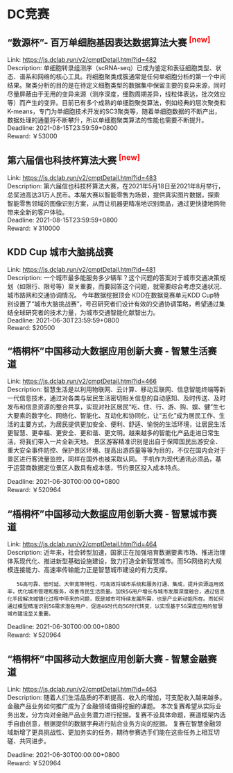 # DC竞赛



## “数源杯”- 百万单细胞基因表达数据算法大赛 <sup style="color:red">[new]<sup>  

Link: https://js.dclab.run/v2/cmptDetail.html?id=482  
Description: 单细胞转录组测序（scRNA-seq）已成为鉴定和表征细胞类型、状态、谱系和网络的核心工具。将细胞聚类成簇通常是任何单细胞分析的第一个中间结果。聚类分析的目的是在待定义细胞类型的数据集中保留主要的变异来源，同时尽量屏蔽由于无用的变异来源（测序深度，细胞周期差异，线粒体表达，批次效应等）而产生的变异。目前已有多个成熟的单细胞聚类算法，例如经典的层次聚类和K-means，专门为单细胞技术开发的SC3聚类等，随着单细胞数据的不断产出，数据处理的通量将不断攀升，所以单细胞聚类算法的性能也需要不断提升。  
Deadline: 2021-08-15T23:59:59+0800  
Reward: ￥53000  


## 第六届信也科技杯算法大赛 <sup style="color:red">[new]<sup>  

Link: https://js.dclab.run/v2/cmptDetail.html?id=483  
Description:        第六届信也科技杯算法大赛，在2021年5月18日至2021年8月举行，总奖池高达31万人民币。本届大赛以智能零售为场景，提供真实图片数据，探索智能零售领域的图像识别方案，从而让机器更精准地识别商品，通过更快捷地购物带来全新的客户体验。  
Deadline: 2021-08-15T23:59:59+0800  
Reward: ￥310000  


## KDD Cup 城市大脑挑战赛

Link: https://js.dclab.run/v2/cmptDetail.html?id=481  
Description:        一个城市最多能服务多少辆车？这个问题的答案对于城市交通决策规划（如限行、限号等）至关重要，而要回答这个问题，就需要综合考虑交通状况、城市路网和交通协调情况。
       今年数据挖掘顶会 KDD在数据竞赛单元KDD Cup特别设置了“城市大脑挑战赛”，号召研究者们设计有效的交通协调策略，希望通过集结全球研究者的技术力量，为城市交通智能化献智出力。  
Deadline: 2021-06-30T23:59:59+0800  
Reward: $20500  


## “梧桐杯”中国移动大数据应用创新大赛 - 智慧生活赛道

Link: https://js.dclab.run/v2/cmptDetail.html?id=466  
Description:        智慧生活是以利用物联网、云计算、移动互联网、信息智能终端等新一代信息技术，通过对各类与居民生活密切相关信息的自动感知、及时传送、及时发布和信息资源的整合共享，实现对社区居民“吃、住、行、游、购、娱、健”生七大要素的数字化、网络化、智能化、互动化和协同化，让“五化”成为居民工作、生活的主要方式，为居民提供更加安全、便利、舒适、愉悦的生活环境，让居民生活更智慧、更幸福、更安全、更和谐、更文明。越来越多的智能化产品走进日常生活，将我们带入一片全新天地。
       景区游客精准识别是出自于保障国民出游安全、重大安全事件防控、保护景区环境、提高出游质量等等为目的，不仅在国内会对于景区进行客流量监控，同样在国外也被采取认同。
       手机作为现代通讯必须品，基于运营商数据定位景区人数具有成本低，节约景区投入成本特点。
  
Deadline: 2021-06-30T00:00:00+0800  
Reward: ￥520964  


## “梧桐杯”中国移动大数据应用创新大赛 - 智慧城市赛道

Link: https://js.dclab.run/v2/cmptDetail.html?id=464  
Description:        近年来，社会转型加速，国家正在加强培育数据要素市场、推进治理体系现代化、推进新型基础设施建设，致力打造全新智慧城市。而5G网络的大规模连接能力、高速率传输能力正是智慧城市建设的有力支撑。

       5G高可靠、低时延、大带宽等特性，可高效将城市系统和服务打通、集成，提升资源运用效率，优化城市管理和服务，改善市民生活质量。加快5G用户增长与城市发展深度融合，通过信息化手段解决城镇化过程中带来的问题，既是城市可持续发展所需，也是产业新动能所在。而如何通过模型精准识别5G需求潜在用户，促进4G时代向5G时代转变，以实现基于5G深度应用的智慧城市建设至关重要。
  
Deadline: 2021-06-30T00:00:00+0800  
Reward: ￥520964  


## “梧桐杯”中国移动大数据应用创新大赛 - 智慧金融赛道

Link: https://js.dclab.run/v2/cmptDetail.html?id=463  
Description:        随着人们生活品质的不断提高、收入的增加，可支配收入越来越多。金融产品业务如何推广成为了金融领域值得挖掘的课题。
本次复赛希望从实际业务出发，分方向对金融产品业务潜力进行挖掘。复赛不设具体命题，赛道框架内选手自由创意，根据提供的数据字典进行贴合业务方向的挖掘。
复赛在智慧金融领域新增了更具挑战性、更加务实的任务，期待参赛选手们能在这些任务上相互切磋、共同进步。
  
Deadline: 2021-06-30T00:00:00+0800  
Reward: ￥520964  


